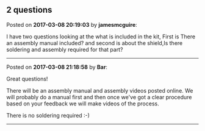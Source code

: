 ## 2 questions
Posted on **2017-03-08 20:19:03** by **jamesmcguire**:

I have two questions looking at the what is included in the kit, First is There an assembly manual included? and second is about the shield,Is there soldering and assembly required for that part?

---

Posted on **2017-03-08 21:18:58** by **Bar**:

Great questions!



There will be an assembly manual and assembly videos posted online.  We will probably do a manual first and then once we've got a clear procedure based on your feedback we will make videos of the process.



There is no soldering required :-)

---

